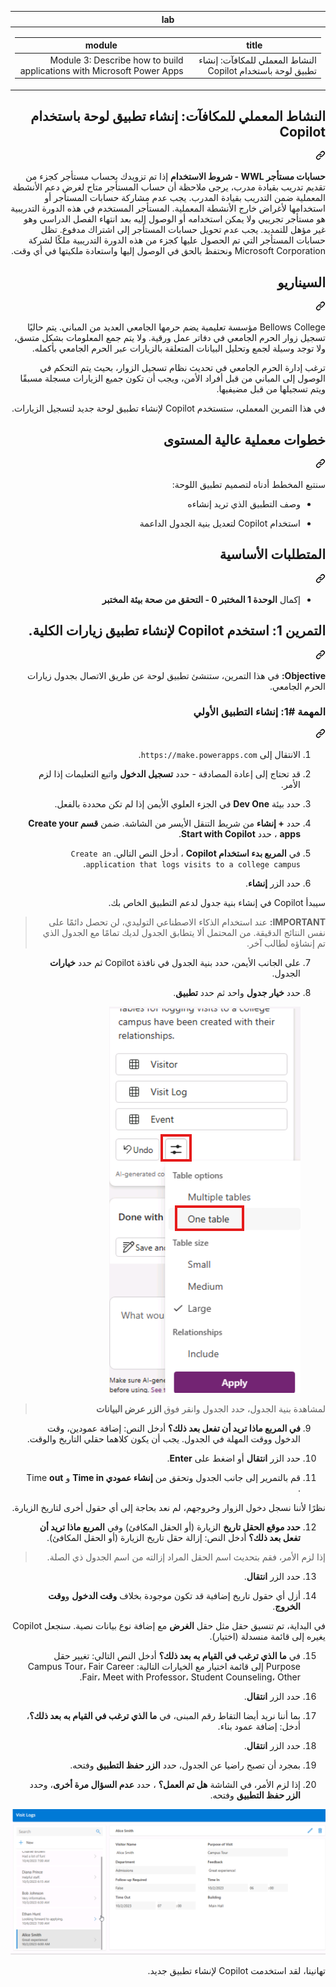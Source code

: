 <div class="Box-sc-g0xbh4-0 eoaCFS js-snippet-clipboard-copy-unpositioned undefined" data-hpc="true"><article class="markdown-body entry-content container-lg" itemprop="text"><div dir="rtl"><markdown-accessiblity-table data-catalyst=""><table tabindex="0">
  <thead>
  <tr>
  <th>lab</th>
  </tr>
  </thead>
  <tbody>
  <tr>
  <td><div dir="rtl"><table>
  <thead>
  <tr>
  <th>title</th>
  <th>module</th>
  </tr>
  </thead>
  <tbody>
  <tr>
  <td><div dir="rtl">النشاط المعملي للمكافآت: إنشاء تطبيق لوحة باستخدام Copilot</div></td>
  <td><div dir="rtl">Module 3: Describe how to build applications with Microsoft Power Apps</div></td>
  </tr>
  </tbody>
</table>
</div></td>
  </tr>
  </tbody>
</table></markdown-accessiblity-table>

<div class="markdown-heading" dir="rtl"><h1 tabindex="-1" class="heading-element" dir="rtl">النشاط المعملي للمكافآت: إنشاء تطبيق لوحة باستخدام Copilot</h1><a id="user-content-النشاط-المعملي-للمكافآت-إنشاء-تطبيق-لوحة-باستخدام-copilot" class="anchor" aria-label="Permalink: النشاط المعملي للمكافآت: إنشاء تطبيق لوحة باستخدام Copilot" href="#النشاط-المعملي-للمكافآت-إنشاء-تطبيق-لوحة-باستخدام-copilot"><svg class="octicon octicon-link" viewBox="0 0 16 16" version="1.1" width="16" height="16" aria-hidden="true"><path d="m7.775 3.275 1.25-1.25a3.5 3.5 0 1 1 4.95 4.95l-2.5 2.5a3.5 3.5 0 0 1-4.95 0 .751.751 0 0 1 .018-1.042.751.751 0 0 1 1.042-.018 1.998 1.998 0 0 0 2.83 0l2.5-2.5a2.002 2.002 0 0 0-2.83-2.83l-1.25 1.25a.751.751 0 0 1-1.042-.018.751.751 0 0 1-.018-1.042Zm-4.69 9.64a1.998 1.998 0 0 0 2.83 0l1.25-1.25a.751.751 0 0 1 1.042.018.751.751 0 0 1 .018 1.042l-1.25 1.25a3.5 3.5 0 1 1-4.95-4.95l2.5-2.5a3.5 3.5 0 0 1 4.95 0 .751.751 0 0 1-.018 1.042.751.751 0 0 1-1.042.018 1.998 1.998 0 0 0-2.83 0l-2.5 2.5a1.998 1.998 0 0 0 0 2.83Z"></path></svg></a></div>
<p dir="rtl"><strong>حسابات مستأجر WWL - شروط الاستخدام</strong> إذا تم تزويدك بحساب مستأجر كجزء من تقديم تدريب بقيادة مدرب، يرجى ملاحظة أن حساب المستأجر متاح لغرض دعم الأنشطة المعملية ضمن التدريب بقيادة المدرب. يجب عدم مشاركة حسابات المستأجر أو استخدامها لأغراض خارج الأنشطة المعملية. المستأجر المستخدم في هذه الدورة التدريبية هو مستأجر تجريبي ولا يمكن استخدامه أو الوصول إليه بعد انتهاء الفصل الدراسي وهو غير مؤهل للتمديد. يجب عدم تحويل حسابات المستأجر إلى اشتراك مدفوع. تظل حسابات المستأجر التي تم الحصول عليها كجزء من هذه الدورة التدريبية ملكًا لشركة Microsoft Corporation ونحتفظ بالحق في الوصول إليها واستعادة ملكيتها في أي وقت.</p>
<div class="markdown-heading" dir="rtl"><h2 tabindex="-1" class="heading-element" dir="rtl">السيناريو</h2><a id="user-content-السيناريو" class="anchor" aria-label="Permalink: السيناريو" href="#السيناريو"><svg class="octicon octicon-link" viewBox="0 0 16 16" version="1.1" width="16" height="16" aria-hidden="true"><path d="m7.775 3.275 1.25-1.25a3.5 3.5 0 1 1 4.95 4.95l-2.5 2.5a3.5 3.5 0 0 1-4.95 0 .751.751 0 0 1 .018-1.042.751.751 0 0 1 1.042-.018 1.998 1.998 0 0 0 2.83 0l2.5-2.5a2.002 2.002 0 0 0-2.83-2.83l-1.25 1.25a.751.751 0 0 1-1.042-.018.751.751 0 0 1-.018-1.042Zm-4.69 9.64a1.998 1.998 0 0 0 2.83 0l1.25-1.25a.751.751 0 0 1 1.042.018.751.751 0 0 1 .018 1.042l-1.25 1.25a3.5 3.5 0 1 1-4.95-4.95l2.5-2.5a3.5 3.5 0 0 1 4.95 0 .751.751 0 0 1-.018 1.042.751.751 0 0 1-1.042.018 1.998 1.998 0 0 0-2.83 0l-2.5 2.5a1.998 1.998 0 0 0 0 2.83Z"></path></svg></a></div>
<p dir="rtl">Bellows College مؤسسة تعليمية يضم حرمها الجامعي العديد من المباني. يتم حاليًا تسجيل زوار الحرم الجامعي في دفاتر عمل ورقية. ولا يتم جمع المعلومات بشكل متسق، ولا توجد وسيلة لجمع وتحليل البيانات المتعلقة بالزيارات عبر الحرم الجامعي بأكمله.</p>
<p dir="rtl">ترغب إدارة الحرم الجامعي في تحديث نظام تسجيل الزوار، بحيث يتم التحكم في الوصول إلى المباني من قبل أفراد الأمن، ويجب أن تكون جميع الزيارات مسجلة مسبقًا ويتم تسجيلها من قبل مضيفيها.</p>
<p dir="rtl">في هذا التمرين المعملي، ستستخدم Copilot لإنشاء تطبيق لوحة جديد لتسجيل الزيارات.</p>
<div class="markdown-heading" dir="rtl"><h2 tabindex="-1" class="heading-element" dir="rtl">خطوات معملية عالية المستوى</h2><a id="user-content-خطوات-معملية-عالية-المستوى" class="anchor" aria-label="Permalink: خطوات معملية عالية المستوى" href="#خطوات-معملية-عالية-المستوى"><svg class="octicon octicon-link" viewBox="0 0 16 16" version="1.1" width="16" height="16" aria-hidden="true"><path d="m7.775 3.275 1.25-1.25a3.5 3.5 0 1 1 4.95 4.95l-2.5 2.5a3.5 3.5 0 0 1-4.95 0 .751.751 0 0 1 .018-1.042.751.751 0 0 1 1.042-.018 1.998 1.998 0 0 0 2.83 0l2.5-2.5a2.002 2.002 0 0 0-2.83-2.83l-1.25 1.25a.751.751 0 0 1-1.042-.018.751.751 0 0 1-.018-1.042Zm-4.69 9.64a1.998 1.998 0 0 0 2.83 0l1.25-1.25a.751.751 0 0 1 1.042.018.751.751 0 0 1 .018 1.042l-1.25 1.25a3.5 3.5 0 1 1-4.95-4.95l2.5-2.5a3.5 3.5 0 0 1 4.95 0 .751.751 0 0 1-.018 1.042.751.751 0 0 1-1.042.018 1.998 1.998 0 0 0-2.83 0l-2.5 2.5a1.998 1.998 0 0 0 0 2.83Z"></path></svg></a></div>
<p dir="rtl">سنتبع المخطط أدناه لتصميم تطبيق اللوحة:</p>
<ul dir="rtl">
<li>
<p dir="rtl">وصف التطبيق الذي تريد إنشاءه</p>
</li>
<li>
<p dir="rtl">استخدام Copilot لتعديل بنية الجدول الداعمة</p>
</li>
</ul>
<div class="markdown-heading" dir="rtl"><h2 tabindex="-1" class="heading-element" dir="rtl">المتطلبات الأساسية</h2><a id="user-content-المتطلبات-الأساسية" class="anchor" aria-label="Permalink: المتطلبات الأساسية" href="#المتطلبات-الأساسية"><svg class="octicon octicon-link" viewBox="0 0 16 16" version="1.1" width="16" height="16" aria-hidden="true"><path d="m7.775 3.275 1.25-1.25a3.5 3.5 0 1 1 4.95 4.95l-2.5 2.5a3.5 3.5 0 0 1-4.95 0 .751.751 0 0 1 .018-1.042.751.751 0 0 1 1.042-.018 1.998 1.998 0 0 0 2.83 0l2.5-2.5a2.002 2.002 0 0 0-2.83-2.83l-1.25 1.25a.751.751 0 0 1-1.042-.018.751.751 0 0 1-.018-1.042Zm-4.69 9.64a1.998 1.998 0 0 0 2.83 0l1.25-1.25a.751.751 0 0 1 1.042.018.751.751 0 0 1 .018 1.042l-1.25 1.25a3.5 3.5 0 1 1-4.95-4.95l2.5-2.5a3.5 3.5 0 0 1 4.95 0 .751.751 0 0 1-.018 1.042.751.751 0 0 1-1.042.018 1.998 1.998 0 0 0-2.83 0l-2.5 2.5a1.998 1.998 0 0 0 0 2.83Z"></path></svg></a></div>
<ul dir="rtl">
<li>إكمال <strong>الوحدة 1 المختبر 0 - التحقق من صحة بيئة المختبر</strong></li>
</ul>
<div class="markdown-heading" dir="rtl"><h2 tabindex="-1" class="heading-element" dir="rtl">التمرين 1: استخدم Copilot لإنشاء تطبيق زيارات الكلية.</h2><a id="user-content-التمرين-1-استخدم-copilot-لإنشاء-تطبيق-زيارات-الكلية" class="anchor" aria-label="Permalink: التمرين 1: استخدم Copilot لإنشاء تطبيق زيارات الكلية." href="#التمرين-1-استخدم-copilot-لإنشاء-تطبيق-زيارات-الكلية"><svg class="octicon octicon-link" viewBox="0 0 16 16" version="1.1" width="16" height="16" aria-hidden="true"><path d="m7.775 3.275 1.25-1.25a3.5 3.5 0 1 1 4.95 4.95l-2.5 2.5a3.5 3.5 0 0 1-4.95 0 .751.751 0 0 1 .018-1.042.751.751 0 0 1 1.042-.018 1.998 1.998 0 0 0 2.83 0l2.5-2.5a2.002 2.002 0 0 0-2.83-2.83l-1.25 1.25a.751.751 0 0 1-1.042-.018.751.751 0 0 1-.018-1.042Zm-4.69 9.64a1.998 1.998 0 0 0 2.83 0l1.25-1.25a.751.751 0 0 1 1.042.018.751.751 0 0 1 .018 1.042l-1.25 1.25a3.5 3.5 0 1 1-4.95-4.95l2.5-2.5a3.5 3.5 0 0 1 4.95 0 .751.751 0 0 1-.018 1.042.751.751 0 0 1-1.042.018 1.998 1.998 0 0 0-2.83 0l-2.5 2.5a1.998 1.998 0 0 0 0 2.83Z"></path></svg></a></div>
<p dir="rtl"><strong>Objective:</strong> في هذا التمرين، ستنشئ تطبيق لوحة عن طريق الاتصال بجدول زيارات الحرم الجامعي.</p>
<div class="markdown-heading" dir="rtl"><h3 tabindex="-1" class="heading-element" dir="rtl">المهمة #1: إنشاء التطبيق الأولي</h3><a id="user-content-المهمة-1-إنشاء-التطبيق-الأولي" class="anchor" aria-label="Permalink: المهمة #1: إنشاء التطبيق الأولي" href="#المهمة-1-إنشاء-التطبيق-الأولي"><svg class="octicon octicon-link" viewBox="0 0 16 16" version="1.1" width="16" height="16" aria-hidden="true"><path d="m7.775 3.275 1.25-1.25a3.5 3.5 0 1 1 4.95 4.95l-2.5 2.5a3.5 3.5 0 0 1-4.95 0 .751.751 0 0 1 .018-1.042.751.751 0 0 1 1.042-.018 1.998 1.998 0 0 0 2.83 0l2.5-2.5a2.002 2.002 0 0 0-2.83-2.83l-1.25 1.25a.751.751 0 0 1-1.042-.018.751.751 0 0 1-.018-1.042Zm-4.69 9.64a1.998 1.998 0 0 0 2.83 0l1.25-1.25a.751.751 0 0 1 1.042.018.751.751 0 0 1 .018 1.042l-1.25 1.25a3.5 3.5 0 1 1-4.95-4.95l2.5-2.5a3.5 3.5 0 0 1 4.95 0 .751.751 0 0 1-.018 1.042.751.751 0 0 1-1.042.018 1.998 1.998 0 0 0-2.83 0l-2.5 2.5a1.998 1.998 0 0 0 0 2.83Z"></path></svg></a></div>
<ol dir="rtl">
<li>
<p dir="rtl">الانتقال إلى <code>https://make.powerapps.com</code>.</p>
</li>
<li>
<p dir="rtl">قد تحتاج إلى إعادة المصادقة - حدد <strong>تسجيل الدخول</strong> واتبع التعليمات إذا لزم الأمر.</p>
</li>
<li>
<p dir="rtl">حدد بيئة <strong>Dev One</strong> في الجزء العلوي الأيمن إذا لم تكن محددة بالفعل.</p>
</li>
<li>
<p dir="rtl">حدد <strong>+ إنشاء</strong> من شريط التنقل الأيسر من الشاشة. ضمن <strong>قسم Create your apps</strong> ، حدد <strong>Start with Copilot</strong>.</p>
</li>
<li>
<p dir="rtl">في <strong>المربع بدء استخدام Copilot</strong> ، أدخل النص التالي. <code>Create an application that logs visits to a college campus</code>.</p>
</li>
<li>
<p dir="rtl">حدد الزر <strong>إنشاء</strong>.</p>
</li>
</ol>
<p dir="rtl">سيبدأ Copilot في إنشاء بنية جدول لدعم التطبيق الخاص بك.</p>
<blockquote>
<p dir="rtl"><strong>IMPORTANT:</strong> عند استخدام الذكاء الاصطناعي التوليدي، لن تحصل دائمًا على نفس النتائج الدقيقة. من المحتمل ألا يتطابق الجدول لديك تمامًا مع الجدول الذي تم إنشاؤه لطالب آخر.</p>
</blockquote>
<ol start="7" dir="rtl">
<li>
<p dir="rtl">على الجانب الأيمن، حدد بنية الجدول في نافذة Copilot ثم حدد <strong>خيارات</strong> الجدول.</p>
</li>
<li>
<p dir="rtl">حدد <strong>خيار جدول</strong> واحد ثم حدد <strong>تطبيق</strong>.</p>
<p dir="rtl"><a target="_blank" rel="noopener noreferrer" href="https://github.com/MicrosoftLearning/PL-900-Microsoft-Power-Platform-Fundamentals.ar-sa/blob/OLPRODLOC/Instructions/Labs/media/bonus-lab-tablestr.png"><img src="https://github.com/MicrosoftLearning/PL-900-Microsoft-Power-Platform-Fundamentals.ar-sa/blob/OLPRODLOC/Instructions/Labs/media/bonus-lab-tablestr.png" alt="لقطة شاشة لبنية الجدول التي تم إنشاؤها للتو" style="max-width: 100%;"></a></p>
</li>
</ol>
<blockquote>
<p dir="rtl">لمشاهدة بنية الجدول، حدد الجدول وانقر فوق <strong>الزر عرض البيانات</strong></p>
</blockquote>
<ol start="9" dir="rtl">
<li>
<p dir="rtl"><strong>في المربع ماذا تريد أن تفعل بعد ذلك؟</strong> أدخل النص: إضافة عمودين، وقت الدخول ووقت المهلة في الجدول. يجب أن يكون كلاهما حقلي التاريخ والوقت.</p>
</li>
<li>
<p dir="rtl">حدد الزر <strong>انتقال</strong> أو اضغط على <strong>Enter</strong>.</p>
</li>
<li>
<p dir="rtl">قم بالتمرير إلى جانب الجدول وتحقق من <strong>إنشاء عمودي Time in</strong> و Time <strong>out</strong> .</p>
</li>
</ol>
<p dir="rtl">نظرًا لأننا نسجل دخول الزوار وخروجهم، لم نعد بحاجة إلى أي حقول أخرى لتاريخ الزيارة.</p>
<ol start="12" dir="rtl">
<li><strong>حدد موقع الحقل تاريخ</strong> الزيارة (أو الحقل المكافئ) وفي <strong>المربع ماذا تريد أن تفعل بعد ذلك؟</strong> أدخل النص: إزالة حقل تاريخ الزيارة (أو الحقل المكافئ).</li>
</ol>
<blockquote>
<p dir="rtl">إذا لزم الأمر، فقم بتحديث اسم الحقل المراد إزالته من اسم الجدول ذي الصلة.</p>
</blockquote>
<ol start="13" dir="rtl">
<li>
<p dir="rtl">حدد الزر <strong>انتقال</strong>.</p>
</li>
<li>
<p dir="rtl">أزل أي حقول تاريخ إضافية قد تكون موجودة بخلاف <strong>وقت الدخول</strong> و<strong>وقت الخروج</strong>.</p>
</li>
</ol>
<p dir="rtl">في البداية، تم تنسيق حقل مثل حقل <strong>الغرض</strong> مع إضافة نوع بيانات نصية. سنجعل Copilot يغيره إلى قائمة منسدلة (اختيار).</p>
<ol start="15" dir="rtl">
<li>
<p dir="rtl">في <strong>ما الذي ترغب في القيام به بعد ذلك؟</strong> أدخل النص التالي: تغيير حقل Purpose إلى قائمة اختيار مع الخيارات التالية: Campus Tour، Fair Career Fair، Meet with Professor، Student Counseling، Other.</p>
</li>
<li>
<p dir="rtl">حدد الزر <strong>انتقال</strong>.</p>
</li>
<li>
<p dir="rtl">بما أننا نريد أيضا التقاط رقم المبنى، في <strong>ما الذي ترغب في القيام به بعد ذلك؟</strong>، أدخل: إضافة عمود بناء.</p>
</li>
<li>
<p dir="rtl">حدد الزر <strong>انتقال</strong>.</p>
</li>
<li>
<p dir="rtl">بمجرد أن تصبح راضيا عن الجدول، حدد <strong>الزر حفظ التطبيق</strong> وفتحه.</p>
</li>
<li>
<p dir="rtl">إذا لزم الأمر، في الشاشة <strong>هل تم العمل؟</strong> ، حدد <strong>عدم السؤال مرة أخرى</strong>، وحدد <strong>الزر حفظ التطبيق</strong> وفتحه.</p>
</li>
</ol>
<p dir="rtl"><a target="_blank" rel="noopener noreferrer" href="https://github.com/MicrosoftLearning/PL-900-Microsoft-Power-Platform-Fundamentals.ar-sa/blob/OLPRODLOC/Instructions/Labs/media/bonus-lab-copilot-02.png"><img src="https://github.com/MicrosoftLearning/PL-900-Microsoft-Power-Platform-Fundamentals.ar-sa/blob/OLPRODLOC/Instructions/Labs/media/bonus-lab-copilot-02.png" alt="لقطة شاشة للتطبيق الذي تم إنشاؤه للتو" style="max-width: 100%;"></a></p>
<p dir="rtl">تهانينا، لقد استخدمت Copilot لإنشاء تطبيق جديد.</p>
</article></div>
